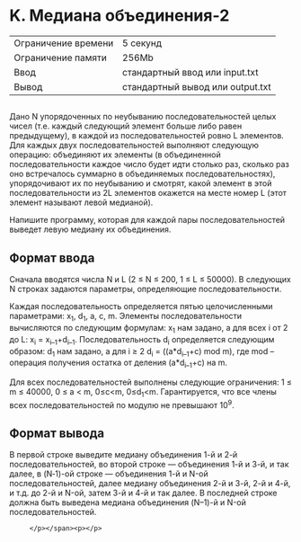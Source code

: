 <div class="problem-statement">
   <div class="header">
      <h1 class="title">K. Медиана объединения-2</h1>
      <table>
         <tr class="time-limit">
            <td class="property-title">Ограничение времени</td>
            <td>5&nbsp;секунд</td>
         </tr>
         <tr class="memory-limit">
            <td class="property-title">Ограничение памяти</td>
            <td>256Mb</td>
         </tr>
         <tr class="input-file">
            <td class="property-title">Ввод</td>
            <td colspan="1">стандартный ввод или input.txt</td>
         </tr>
         <tr class="output-file">
            <td class="property-title">Вывод</td>
            <td colspan="1">стандартный вывод или output.txt</td>
         </tr>
      </table>
   </div>
   <h2></h2>
   <div class="legend"><span style="">
         <p>Дано N упорядоченных по неубыванию последовательностей целых чисел (т.е. каждый следующий элемент больше либо равен предыдущему),
            в каждой из последовательностей ровно L элементов. Для каждых двух последовательностей выполняют следующую операцию: объединяют
            их элементы (в объединенной последовательности каждое число будет идти столько раз, сколько раз оно встречалось суммарно в
            объединяемых последовательностях), упорядочивают их по неубыванию и смотрят, какой элемент в этой последовательности из 2L
            элементов окажется на месте номер L (этот элемент называют левой медианой).
         </p></span><p>Напишите программу, которая для каждой пары последовательностей выведет левую медиану их объединения.</p>
   </div>
   <h2>Формат ввода</h2>
   <div class="input-specification"><span style="">
         <p>Сначала вводятся числа N и L (2 ≤ N ≤ 200, 1 ≤ L ≤ 50000). В следующих N строках задаются параметры, определяющие последовательности.</p></span><p>Каждая последовательность определяется пятью целочисленными параметрами: <span class="tex-math-text">x<sub>1</sub></span>, <span class="tex-math-text">d<sub>1</sub></span>, a, c, m. Элементы последовательности вычисляются по следующим формулам: <span class="tex-math-text">x<sub>1</sub></span> нам задано, а для всех i от 2 до L: <span class="tex-math-text">x<sub>i</sub></span> = <span class="tex-math-text">x<sub>i–1</sub></span>+<span class="tex-math-text">d<sub>i–1</sub></span>. Последовательность <span class="tex-math-text">d<sub>i</sub></span> определяется следующим образом: <span class="tex-math-text">d<sub>1</sub></span> нам задано, а для i ≥ 2 <span class="tex-math-text">d<sub>i</sub></span> = ((a*<span class="tex-math-text">d<sub>i–1</sub></span>+c) mod m), где mod – операция получения остатка от деления (a*<span class="tex-math-text">d<sub>i–1</sub></span>+c) на m.
      </p>
      <p>Для всех последовательностей выполнены следующие ограничения: 1 ≤ m ≤ 40000, 0 ≤ a &lt; m, 0≤c&lt;m, 0≤<span class="tex-math-text">d<sub>1</sub></span>&lt;m. Гарантируется, что все члены всех последовательностей по модулю не превышают <span class="tex-math-text">10<sup>9</sup></span>.
      </p>
   </div>
   <h2>Формат вывода</h2>
   <div class="output-specification"><span style="">
         <p>В первой строке выведите медиану объединения 1-й и 2-й последовательностей, во второй строке — объединения 1-й и 3-й, и так
            далее, в (N‑1)-ой строке — объединения 1-й и N-ой последовательностей, далее медиану объединения 2-й и 3-й, 2-й и 4-й, и т.д.
            до 2-й и N-ой, затем 3-й и 4-й и так далее. В последней строке должна быть выведена медиана объединения (N–1)-й и N-ой последовательностей.

         </p></span><p></p>
   </div>
